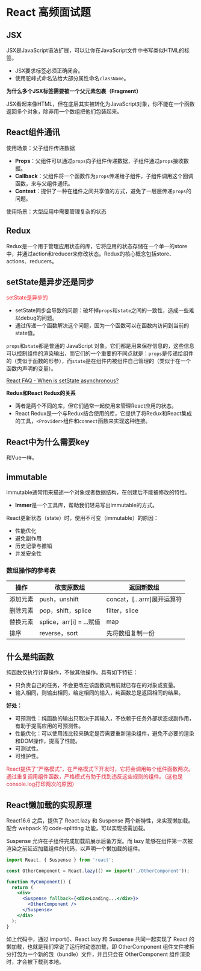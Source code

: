 # React 高频面试题

## JSX
JSX是JavaScript语法扩展，可以让你在JavaScript文件中书写类似HTML的标签。

- JSX要求标签必须正确闭合。
- 使用驼峰式命名法给大部分属性命名`className`。

**为什么多个JSX标签需要被一个父元素包裹（Fragment）**

JSX看起来像HTML，但在底层其实被转化为JavaScript对象，你不能在一个函数返回多个对象，除非用一个数组把他们包装起来。

## React组件通讯
使用场景：父子组件传递数据

- **Props**：父组件可以通过`props`向子组件传递数据，子组件通过`props`接收数据。
- **Callback**：父组件将一个函数作为`props`传递给子组件，子组件调用这个回调函数，来与父组件通讯。
- **Context**：提供了一种在组件之间共享值的方式，避免了一层层传递`props`的问题。

使用场景：大型应用中需要管理复杂的状态

## Redux
Redux是一个用于管理应用状态的库，它将应用的状态存储在一个单一的store中，并通过action和reducer来修改状态。Redux的核心概念包括store、actions、reducers。

## setState是异步还是同步
<font style="color:#F5222D;">setState是异步的</font>

- setState同步会导致的问题：破坏掉`props`和`state`之间的一致性，造成一些难以debug的问题。
- 通过传递一个函数解决这个问题，因为一个函数可以在函数内访问到当前的state值。

`props`和`state`都是普通的 JavaScript 对象。它们都是用来保存信息的，这些信息可以控制组件的渲染输出，而它们的一个重要的不同点就是：`props`是传递给组件的（类似于函数的形参），而`state`是在组件内被组件自己管理的（类似于在一个函数内声明的变量）。

[React FAQ - When is setState asynchronous?](https://zh-hans.reactjs.org/docs/faq-state.html#when-is-setstate-asynchronous)

**Redux和React Redux的关系**

- 两者是两个不同的库，但它们通常一起使用来管理React应用的状态。
- React Redux是一个与Redux结合使用的库，它提供了将Redux和React集成的工具，`<Provider>`组件和`connect`函数来实现这种连接。

## React中为什么需要key
和Vue一样。

## immutable
immutable通常用来描述一个对象或者数据结构，在创建后不能被修改的特性。

- **Immer**是一个工具库，帮助我们轻易写出immutable的方式。

React更新状态（state）时，使用不可变（immutable）的原因：

- 性能优化
- 避免副作用
- 历史记录与撤销
- 并发安全性

### 数组操作的参考表

| 操作       | 改变原数组         | 返回新数组                     |
|------------|-------------------|--------------------------------|
| 添加元素   | push，unshift     | concat，[...arrr]展开运算符    |
| 删除元素   | pop，shift，splice | filter，slice                  |
| 替换元素   | splice，arr[i] = ...赋值 | map                          |
| 排序       | reverse，sort     | 先将数组复制一份              |

## 什么是纯函数
纯函数仅执行计算操作，不做其他操作。具有如下特征：

- 只负责自己的任务，不会更改在该函数调用前就已存在的对象或变量。
- 输入相同，则输出相同，给定相同的输入，纯函数总是返回相同的结果。

**好处：**

- 可预测性：纯函数的输出只取决于其输入，不依赖于任务外部状态或副作用，有助于提高应用的可预测性。
- 性能优化：可以使用浅比较来确定是否需要重新渲染组件，避免不必要的渲染和DOM操作，提高了性能。
- 可测试性。
- 可维护性。

<font style="color:#DF2A3F;">React提供了“严格模式”，在严格模式下开发时，它将会调用每个组件函数两次。通过重复调用组件函数，严格模式有助于找到违反这些规则的组件。（这也是console.log打印两次的原因）</font>

## React懒加载的实现原理

React16.6 之后，提供了 React.lazy 和 Suspense 两个新特性，来实现懒加载。配合 webpack 的 code-splitting 功能，可以实现按需加载。

Suspense 允许在子组件完成加载前展示后备方案。而 lazy 能够在组件第一次被渲染之前延迟加载组件的代码，以声明一个懒加载的组件。

```jsx
import React, { Suspense } from 'react';

const OtherComponent = React.lazy(() => import('./OtherComponent'));

function MyComponent() {
  return (
    <div>
      <Suspense fallback={<div>Loading...</div>}>
        <OtherComponent />
      </Suspense>
    </div>
  );
}
```

如上代码中，通过 import()、React.lazy 和 Suspense 共同一起实现了 React 的懒加载，也就是我们常说了运行时动态加载，即 OtherComponent 组件文件被拆分打包为一个新的包（bundle）文件，并且只会在 OtherComponent 组件渲染时，才会被下载到本地。